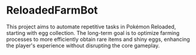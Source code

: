 # ReloadedFarmBot
This project aims to automate repetitive tasks in Pokémon Reloaded, starting with egg collection. The long-term goal is to optimize farming processes to more efficiently obtain rare items and shiny eggs, enhancing the player's experience without disrupting the core gameplay.
